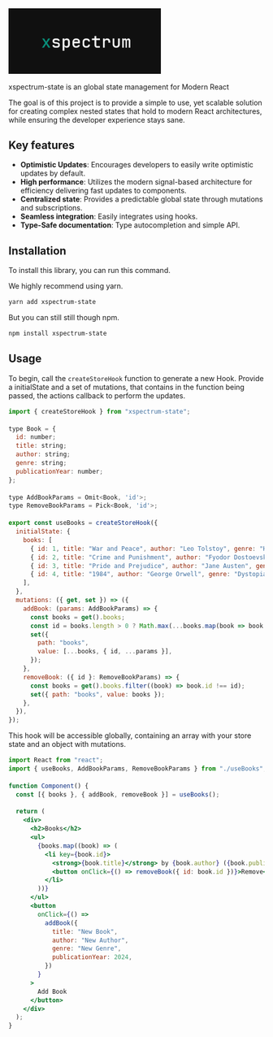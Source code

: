 <img src="xspectrum.png" alt="xspectrum" width="300"/>

xspectrum-state is an global state management for Modern React

The goal is of this project is to provide a simple to use, yet scalable solution for creating complex nested states that hold to modern React architectures, while ensuring the developer experience stays sane.

## Key features

- **Optimistic Updates**: Encourages developers to easily write optimistic updates by default.
- **High performance**: Utilizes the modern signal-based architecture for efficiency delivering fast updates to components.
- **Centralized state**: Provides a predictable global state through mutations and subscriptions.
- **Seamless integration**: Easily integrates using hooks.
- **Type-Safe documentation**: Type autocompletion and simple API.

## Installation

To install this library, you can run this command.

We highly recommend using yarn.


```sh
yarn add xspectrum-state
```

But you can still still though npm.

```sh
npm install xspectrum-state
```

## Usage

To begin, call the `createStoreHook` function to generate a new Hook. Provide a initialState and a set of mutations, that contains in the function being passed, the actions callback to perform the updates.

```jsx
import { createStoreHook } from "xspectrum-state";

type Book = {
  id: number;
  title: string;
  author: string;
  genre: string;
  publicationYear: number;
};

type AddBookParams = Omit<Book, 'id'>;
type RemoveBookParams = Pick<Book, 'id'>;

export const useBooks = createStoreHook({
  initialState: {
    books: [
      { id: 1, title: "War and Peace", author: "Leo Tolstoy", genre: "Historical Fiction", publicationYear: 1869 },
      { id: 2, title: "Crime and Punishment", author: "Fyodor Dostoevsky", genre: "Psychological Fiction", publicationYear: 1866 },
      { id: 3, title: "Pride and Prejudice", author: "Jane Austen", genre: "Romance", publicationYear: 1813 },
      { id: 4, title: "1984", author: "George Orwell", genre: "Dystopian Fiction", publicationYear: 1949 },
    ],
  },
  mutations: ({ get, set }) => ({
    addBook: (params: AddBookParams) => {
      const books = get().books;
      const id = books.length > 0 ? Math.max(...books.map(book => book.id)) + 1 : 1;
      set({
        path: "books",
        value: [...books, { id, ...params }],
      });
    },
    removeBook: ({ id }: RemoveBookParams) => {
      const books = get().books.filter((book) => book.id !== id);
      set({ path: "books", value: books });
    },
  }),
});
```

This hook will be accessible globally, containing an array with your store state and an object with mutations.

```jsx
import React from "react";
import { useBooks, AddBookParams, RemoveBookParams } from "./useBooks";

function Component() {
  const [{ books }, { addBook, removeBook }] = useBooks();

  return (
    <div>
      <h2>Books</h2>
      <ul>
        {books.map((book) => (
          <li key={book.id}>
            <strong>{book.title}</strong> by {book.author} ({book.publicationYear})
            <button onClick={() => removeBook({ id: book.id })}>Remove</button>
          </li>
        ))}
      </ul>
      <button
        onClick={() =>
          addBook({
            title: "New Book",
            author: "New Author",
            genre: "New Genre",
            publicationYear: 2024,
          })
        }
      >
        Add Book
      </button>
    </div>
  );
}

```

